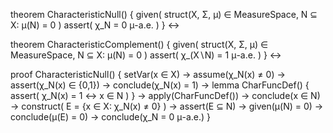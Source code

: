 theorem CharacteristicNull() {
  given(
    struct(X, Σ, μ) ∈ MeasureSpace,
    N ⊆ X: μ(N) = 0
  )
  assert(
    χ_N = 0 μ-a.e.
  )
} ↔

theorem CharacteristicComplement() {
  given(
    struct(X, Σ, μ) ∈ MeasureSpace,
    N ⊆ X: μ(N) = 0
  )
  assert(
    χ_(X∖N) = 1 μ-a.e.
  )
} ↔

proof CharacteristicNull() {
  setVar(x ∈ X) →
  assume(χ_N(x) ≠ 0) →
  assert(χ_N(x) ∈ {0,1}) →
  conclude(χ_N(x) = 1) →
  lemma CharFuncDef() {
    assert(
      χ_N(x) = 1 ↔ x ∈ N
    )
  } →
  apply(CharFuncDef()) →
  conclude(x ∈ N) →
  construct(
    E = {x ∈ X: χ_N(x) ≠ 0}
  ) →
  assert(E ⊆ N) →
  given(μ(N) = 0) →
  conclude(μ(E) = 0) →
  conclude(χ_N = 0 μ-a.e.)
}